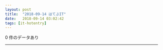 ```yaml
---
layout: post
title:  "2018-09-14 はてぶIT"
date:   2018-09-14 03:02:42
tags: [it-hotentry]
---
```

0 件のデータあり

<hr>
